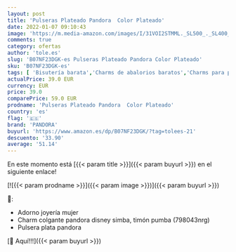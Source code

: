 ```yaml
---
layout: post
title: 'Pulseras Plateado Pandora  Color Plateado'
date: 2022-01-07 09:10:43
image: 'https://m.media-amazon.com/images/I/31VOI2STMML._SL500_._SL400_.jpg'
comments: true
category: ofertas
author: 'tole.es'
slug: 'B07NF23DGK-es Pulseras Plateado Pandora Color Plateado'
sku: 'B07NF23DGK-es'
tags: [ 'Bisutería barata','Charms de abalorios baratos','Charms para pulseras baratas','Joyería','pandora', ]
actualPrice: 39.0 EUR
currency: EUR
price: 39.0
comparePrice: 59.0 EUR
prodname: 'Pulseras Plateado Pandora  Color Plateado'
country: 'es'
flag: '🇪🇸'
brand: 'PANDORA'
buyurl: 'https://www.amazon.es/dp/B07NF23DGK/?tag=tolees-21'
descuento: '33.90'
average: '51.14'
---
```


En este momento está [{{< param title >}}]({{< param buyurl >}}) en el siguiente enlace!

[![{{< param prodname >}}]({{< param image >}})]({{< param buyurl >}})

🔎:

- Adorno joyería mujer
- Charm colgante pandora disney simba, timón pumba (798043nrg)
- Pulsera plata pandora

[🛒 Aquí!!!]({{< param buyurl >}})
